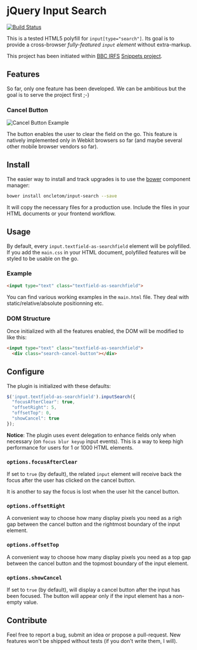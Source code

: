 # jQuery Input Search

[![Build Status](https://travis-ci.org/oncletom/input-search.png?branch=master)](https://travis-ci.org/oncletom/input-search)

This is a tested HTML5 polyfill for `input[type="search"]`.
Its goal is to provide a cross-browser *fully-featured `input` element* without extra-markup.

This project has been initiated within
[BBC IRFS](http://bbc.co.uk/rd/irfs.html) [Snippets project](http://www.bbc.co.uk/rd/projects/snippets).

## Features

So far, only one feature has been developed. We can be ambitious but the goal
is to serve the project first ;-)

### Cancel Button

![Cancel Button Example](https://raw.github.com/oncletom/input-search/master/misc/img/cancel-button.png)

The button enables the user to clear the field on the go.
This feature is natively implemented only in Webkit browsers so far (and
maybe several other mobile browser vendors so far).


## Install

The easier way to install and track upgrades is to use the [bower](https://github.com/twitter/bower) component manager:

```bash
bower install oncletom/input-search --save
```

It will copy the necessary files for a production use.
Include the files in your HTML documents or your frontend workflow.


## Usage

By default, every `input.textfield-as-searchfield` element will be polyfilled.
If you add the `main.css` in your HTML document, polyfilled features will be styled to be usable on the go.

### Example

```html
<input type="text" class="textfield-as-searchfield">
```

You can find various working examples in the `main.html` file. They deal with static/relative/absolute positionning
etc.

### DOM Structure

Once initialized with all the features enabled, the DOM will be modified to like this:

```html
<input type="text" class="textfield-as-searchfield">
  <div class="search-cancel-button"></div>
```


## Configure

The plugin is initialized with these defaults:

```javascript
$('input.textfield-as-searchfield').inputSearch({
  "focusAfterClear": true,
  "offsetRight": 5,
  "offsetTop": 0,
  "showCancel": true
});
```

**Notice**: The plugin uses event delegation to enhance fields only when necessary (on `focus blur keyup` input
events).
This is a way to keep high performance for users for 1 or 1000 HTML elements.


### `options.focusAfterClear`

If set to `true` (by default), the related `input` element will receive back
the focus after the user has clicked on the cancel button.

It is another to say the focus is lost when the user hit the cancel button.

### `options.offsetRight`

A convenient way to choose how many display pixels you need as a righ gap between
the cancel button and the rightmost boundary of the input element.

### `options.offsetTop`

A convenient way to choose how many display pixels you need as a top gap between
the cancel button and the topmost boundary of the input element.

### `options.showCancel`

If set to `true` (by default), will display a cancel button after the input
has been focused. The button will appear only if the input element has a
non-empty value.

## Contribute

Feel free to report a bug, submit an idea or propose a pull-request.
New features won't be shipped without tests (if you don't write them, I will).
